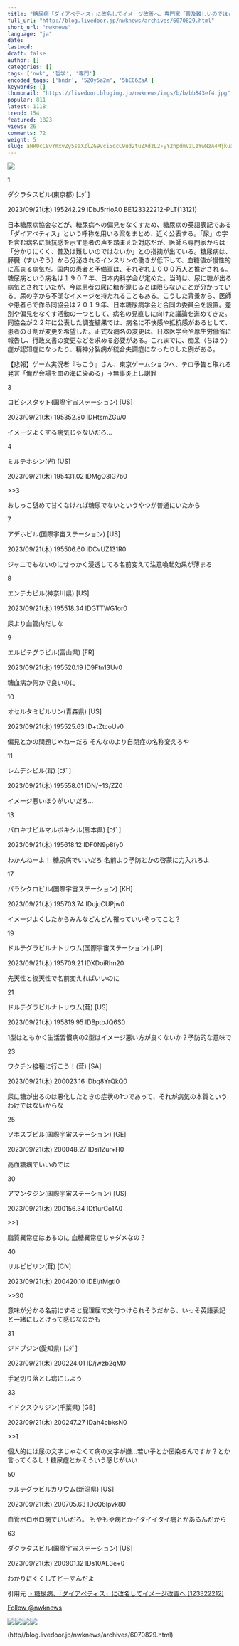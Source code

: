 ```yaml
---
title: "糖尿病「ダイアベティス」に改名してイメージ改善へ、専門家「普及難しいのでは」"
full_url: "http://blog.livedoor.jp/nwknews/archives/6070829.html"
short_url: "nwknews"
language: "ja"
date: 
lastmod: 
draft: false
author: []
categories: []
tags: ['nwk', '哲学', '専門']
encoded_tags: ['bndr', '5ZOy5a2m', '5bCC6ZaA']
keywords: []
thumbnail: "https://livedoor.blogimg.jp/nwknews/imgs/b/b/bb843ef4.jpg"
popular: 811
latest: 1118
trend: 154
featured: 1823
views: 26
comments: 72
weight: 5
slug: aHR0cC8vYmxvZy5saXZlZG9vci5qcC9ud2tuZXdzL2FyY2hpdmVzLzYwNzA4MjkuaHRtbA==
---
```


![](https://livedoor.blogimg.jp/nwknews/imgs/b/b/bb843ef4.jpg)

<div><p class='t_h'>1 <p>ダクラタスビル(東京都) [ﾆﾀﾞ]</p> <p> 2023/09/21(木) 195242.29 IDbJ5rrioA0 BE123322212-PLT(13121)</p></p><p>日本糖尿病協会などが、糖尿病への偏見をなくすため、糖尿病の英語表記である「ダイアベティス」という呼称を用いる案をまとめ、近く公表する。「尿」の字を含む病名に抵抗感を示す患者の声を踏まえた対応だが、医師ら専門家からは「分かりにくく、普及は難しいのではないか」との指摘が出ている。糖尿病は、膵臓（すいぞう）から分泌されるインスリンの働きが低下して、血糖値が慢性的に高まる病気だ。国内の患者と予備軍は、それぞれ１０００万人と推定される。糖尿病という病名は１９０７年、日本内科学会が定めた。当時は、尿に糖が出る病気とされていたが、今は患者の尿に糖が混じるとは限らないことが分かっている。尿の字から不潔なイメージを持たれることもある。こうした背景から、医師や患者らで作る同協会は２０１９年、日本糖尿病学会と合同の委員会を設置。差別や偏見をなくす活動の一つとして、病名の見直しに向けた議論を進めてきた。同協会が２２年に公表した調査結果では、病名に不快感や抵抗感があるとして、患者の８割が変更を希望した。正式な病名の変更は、日本医学会や厚生労働省に報告し、行政文書の変更などを求める必要がある。これまでに、痴呆（ちほう）症が認知症になったり、精神分裂病が統合失調症になったりした例がある。</p><p>【悲報】ゲーム実況者『もこう』さん、東京ゲームショウへ、テロ予告と取れる発言「俺が会場を血の海に染める」→無事炎上し謝罪</p><p class='t_h'>3 <p>コビシスタット(国際宇宙ステーション) [US]</p> <p> 2023/09/21(木) 195352.80 IDHtsmZGu/0</p></p> <p class='t_b'> イメージよくする病気じゃないだろ… </p> <p class='t_h t_i'>4 <p>ミルテホシン(光) [US]</p> <p> 2023/09/21(木) 195431.02 IDMgO3lG7b0</p></p> <p class='t_b t_i'> <p class='anchor'>>>3</p> おしっこ舐めて甘くなければ糖尿でないというやつが普通にいたから </p> <p class='t_h'>7 <p>アデホビル(国際宇宙ステーション) [US]</p> <p> 2023/09/21(木) 195506.60 IDCvUZ131R0</p></p> <p class='t_b'> ジャニでもないのにせっかく浸透してる名前変えて注意喚起効果が薄まる </p> <p class='t_h'>8 <p>エンテカビル(神奈川県) [US]</p> <p> 2023/09/21(木) 195518.34 IDGTTWG1or0</p></p> <p class='t_b'> 尿より血管内だしな </p> <p class='t_h'>9 <p>エルビテグラビル(富山県) [FR]</p> <p> 2023/09/21(木) 195520.19 ID9Ftn13Uv0</p></p> <p class='t_b'> 糖血病か何かで良いのに </p> <p class='t_h'>10 <p>オセルタミビルリン(青森県) [US]</p> <p> 2023/09/21(木) 195525.63 ID+tZtcoUv0</p></p> <p class='t_b'> 偏見とかの問題じゃねーだろ そんなのより自閉症の名称変えろや </p> <p class='t_h'>11 <p>レムデシビル(茸) [ﾆﾀﾞ]</p> <p> 2023/09/21(木) 195558.01 IDN/+13/ZZ0</p></p> <p class='t_b'> イメージ悪いほうがいいだろ… </p> <p class='t_h'>13 <p>バロキサビルマルボキシル(熊本県) [ﾆﾀﾞ]</p> <p> 2023/09/21(木) 195618.12 IDF0N9p8fy0</p></p> <p class='t_b'> わかんねーよ！ 糖尿病でいいだろ 名前より予防とかの啓蒙に力入れろよ </p> <p class='t_h'>17 <p>バラシクロビル(国際宇宙ステーション) [KH]</p> <p> 2023/09/21(木) 195703.74 IDujuCUPjw0</p></p> <p class='t_b'> イメージよくしたからみんなどんどん罹っていいぞってこと？ </p> <p class='t_h'>19 <p>ドルテグラビルナトリウム(国際宇宙ステーション) [JP]</p> <p> 2023/09/21(木) 195709.21 IDXDoiRhn20</p></p> <p class='t_b'> 先天性と後天性で名前変えればいいのに </p> <p class='t_h'>21 <p>ドルテグラビルナトリウム(茸) [US]</p> <p> 2023/09/21(木) 195819.95 IDBptbJQ6S0</p></p> <p class='t_b'> 1型はともかく生活習慣病の2型はイメージ悪い方が良くないか？予防的な意味で </p> <p class='t_h'>23 <p>ワクチン接種に行こう！(茸) [SA]</p> <p> 2023/09/21(木) 200023.16 IDbq8YrQkQ0</p></p> <p class='t_b'> 尿に糖が出るのは悪化したときの症状の1つであって、それが病気の本質というわけではないからな </p> <p class='t_h'>25 <p>ソホスブビル(国際宇宙ステーション) [GE]</p> <p> 2023/09/21(木) 200048.27 IDsi1Zur+H0</p></p> <p class='t_b'> 高血糖病でいいのでは </p> <p class='t_h'>30 <p>アマンタジン(国際宇宙ステーション) [US]</p> <p> 2023/09/21(木) 200156.34 IDt1urGo1A0</p></p> <p class='t_b'> <p class='anchor'>>>1</p> 脂質異常症はあるのに 血糖異常症じゃダメなの？ </p> <p class='t_h t_i'>40 <p>リルピビリン(茸) [CN]</p> <p> 2023/09/21(木) 200420.10 IDEI/tMgtI0</p></p> <p class='t_b t_i'> <p class='anchor'>>>30</p> 意味が分かる名前にすると屁理屈で文句つけられそうだから、いっそ英語表記と一緒にしとけって感じなのかも </p> <p class='t_h'>31 <p>ジドブジン(愛知県) [ﾆﾀﾞ]</p> <p> 2023/09/21(木) 200224.01 ID/jwzb2qM0</p></p> <p class='t_b'> 手足切り落とし病にしよう </p> <p class='t_h'>33 <p>イドクスウリジン(千葉県) [GB]</p> <p> 2023/09/21(木) 200247.27 IDah4cbksN0</p></p> <p class='t_b'> <p class='anchor'>>>1</p> 個人的には尿の文字じゃなくて病の文字が嫌…若い子とか伝染るんですか？とか言ってくるし！糖尿症とかそういう感じがいい </p> <p class='t_h'>50 <p>ラルテグラビルカリウム(新潟県) [US]</p> <p> 2023/09/21(木) 200705.63 IDcQ6Ipvk80</p></p> <p class='t_b'> 血管ボロボロ病でいいだろ。 もやもや病とかイタイイタイ病とかあるんだから </p> <p class='t_h'>63 <p>ダクラタスビル(国際宇宙ステーション) [US]</p> <p> 2023/09/21(木) 200901.12 IDs10AE3e+0</p></p> <p class='t_b'> わかりにくくしてどーすんだよ </p> <p>引用元 <a target='_blank' href='http//2chspa.com/thread/news/1695293562'>・</a><a target='_blank' href='https//hayabusa9.5ch.net/test/read.cgi/news/1695293562/'>糖尿病、「ダイアベティス」に改名してイメージ改善へ [123322212]</a></p><a href='https//twitter.com/nwknews?ref_src=twsrc%5Etfw' class='twitter-follow-button'>Follow @nwknews</a><p><b></b></p><p><b></b></p><p><b></b></p><p><b></b></p><p><b></b></p><p><b></b></p><p><b></b></p><p><p><b></b></p></p><a target='_blank' href='https//www.amazon.co.jp/%E6%98%9F%E3%81%AE%E7%8E%8B%E5%AD%90%E3%81%95%E3%81%BE%E2%80%95%E3%82%AA%E3%83%AA%E3%82%B8%E3%83%8A%E3%83%AB%E7%89%88-%E3%82%B5%E3%83%B3-%E3%83%86%E3%82%B0%E3%82%B8%E3%83%A5%E3%83%9A%E3%83%AA/dp/4001156768?pd_rd_i=4001156768&psc=1&linkCode=li3&tag=omosironetton-22&linkId=023668bdc5d699a5289fff28b3e0d067&language=ja_JP&ref_=as_li_ss_il'><img src='//ws-fe.amazon-adsystem.com/widgets/q?_encoding=UTF8&ASIN=4001156768&Format=_SL250_&ID=AsinImage&MarketPlace=JP&ServiceVersion=20070822&WS=1&tag=omosironetton-22&language=ja_JP' border='0'></a><img alt='' src='https//ir-jp.amazon-adsystem.com/e/ir?t=omosironetton-22&language=ja_JP&l=li3&o=9&a=4001156768' width='1' height='1' border='0'><a target='_blank' href='https//www.amazon.co.jp/%E3%82%A2%E3%83%AB%E3%82%B8%E3%83%A3%E3%83%BC%E3%83%8E%E3%83%B3%E3%81%AB%E8%8A%B1%E6%9D%9F%E3%82%92%E3%80%94%E6%96%B0%E7%89%88%E3%80%95-%E3%83%8F%E3%83%A4%E3%82%AB%E3%83%AF%E6%96%87%E5%BA%ABNV-%E3%83%80%E3%83%8B%E3%82%A8%E3%83%AB%E3%83%BB%E3%82%AD%E3%82%A4%E3%82%B9/dp/4150413339?__mk_ja_JP=%E3%82%AB%E3%82%BF%E3%82%AB%E3%83%8A&crid=31SBURPFJPDHK&keywords=%E3%82%A2%E3%83%AB%E3%82%B8%E3%83%A3%E3%83%BC%E3%83%8E%E3%83%B3%E3%81%AB%E8%8A%B1%E6%9D%9F%E3%82%92&qid=1645462682&s=books&sprefix=%E3%82%A2%E3%83%AB%E3%82%B8%E3%83%A3%E3%83%BC%E3%83%8E%E3%83%B3%E3%81%AB%E8%8A%B1%E6%9D%9F%E3%82%92%2Cstripbooks%2C230&sr=1-1&linkCode=li3&tag=omosironetton-22&linkId=2feadbf2864fc19677a3e0615c4b05b7&language=ja_JP&ref_=as_li_ss_il'><img src='//ws-fe.amazon-adsystem.com/widgets/q?_encoding=UTF8&ASIN=4150413339&Format=_SL250_&ID=AsinImage&MarketPlace=JP&ServiceVersion=20070822&WS=1&tag=omosironetton-22&language=ja_JP' border='0'></a><img alt='' src='https//ir-jp.amazon-adsystem.com/e/ir?t=omosironetton-22&language=ja_JP&l=li3&o=9&a=4150413339' width='1' height='1' border='0'><a target='_blank' href='https//www.amazon.co.jp/%E6%84%9B%E3%81%99%E3%82%8B%E3%81%A8%E3%81%84%E3%81%86%E3%81%93%E3%81%A8-%E3%82%A8%E3%83%BC%E3%83%AA%E3%83%83%E3%83%92%E3%83%BB%E3%83%95%E3%83%AD%E3%83%A0/dp/4314011777?crid=3CN0G98WQX9Z1&keywords=%E6%84%9B%E3%81%99%E3%82%8B%E3%81%A8%E3%81%84%E3%81%86%E3%81%93%E3%81%A8&qid=1645462722&s=books&sprefix=%E6%84%9B%E3%81%99%E3%82%8B%E3%81%A8%2Cstripbooks%2C173&sr=1-1&linkCode=li3&tag=omosironetton-22&linkId=bfdfbf98c500bf5abb678a7be6565c74&language=ja_JP&ref_=as_li_ss_il'><img src='//ws-fe.amazon-adsystem.com/widgets/q?_encoding=UTF8&ASIN=4314011777&Format=_SL250_&ID=AsinImage&MarketPlace=JP&ServiceVersion=20070822&WS=1&tag=omosironetton-22&language=ja_JP' border='0'></a><img alt='' src='https//ir-jp.amazon-adsystem.com/e/ir?t=omosironetton-22&language=ja_JP&l=li3&o=9&a=4314011777' width='1' height='1' border='0'><a target='_blank' href='https//www.amazon.co.jp/%E6%80%92%E3%82%8A%E3%81%AB%E3%81%A4%E3%81%84%E3%81%A6-%E4%BB%96%E4%BA%8C%E7%AF%87-%E5%B2%A9%E6%B3%A2%E6%96%87%E5%BA%AB-%E3%82%BB%E3%83%8D%E3%82%AB/dp/4003360729?_encoding=UTF8&qid=&sr=&linkCode=li3&tag=omosironetton-22&linkId=3a62bcfa10487b61590b09325e1f73e5&language=ja_JP&ref_=as_li_ss_il'><img src='//ws-fe.amazon-adsystem.com/widgets/q?_encoding=UTF8&ASIN=4003360729&Format=_SL250_&ID=AsinImage&MarketPlace=JP&ServiceVersion=20070822&WS=1&tag=omosironetton-22&language=ja_JP' border='0'></a><img alt='' src='https//ir-jp.amazon-adsystem.com/e/ir?t=omosironetton-22&language=ja_JP&l=li3&o=9&a=4003360729' width='1' height='1' border='0'> </div>

(http//blog.livedoor.jp/nwknews/archives/6070829.html)
